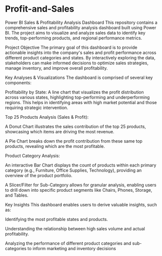 # Profit-and-Sales
Power BI Sales & Profitability Analysis Dashboard
This repository contains a comprehensive sales and profitability analysis dashboard built using Power BI. The project aims to visualize and analyze sales data to identify key trends, top-performing products, and regional performance metrics.

Project Objective
The primary goal of this dashboard is to provide actionable insights into the company's sales and profit performance across different product categories and states. By interactively exploring the data, stakeholders can make informed decisions to optimize sales strategies, manage inventory, and improve overall profitability.

Key Analyses & Visualizations
The dashboard is comprised of several key components:

Profitability by State: A line chart that visualizes the profit distribution across various states, highlighting top-performing and underperforming regions. This helps in identifying areas with high market potential and those requiring strategic intervention.

Top 25 Products Analysis (Sales & Profit):

A Donut Chart illustrates the sales contribution of the top 25 products, showcasing which items are driving the most revenue.

A Pie Chart breaks down the profit contribution from these same top products, revealing which are the most profitable.

Product Category Analysis:

An interactive Bar Chart displays the count of products within each primary category (e.g., Furniture, Office Supplies, Technology), providing an overview of the product portfolio.

A Slicer/Filter for Sub-Category allows for granular analysis, enabling users to drill down into specific product segments like Chairs, Phones, Storage, and Tables.

Key Insights
This dashboard enables users to derive valuable insights, such as:

Identifying the most profitable states and products.

Understanding the relationship between high sales volume and actual profitability.

Analyzing the performance of different product categories and sub-categories to inform marketing and inventory decisions
